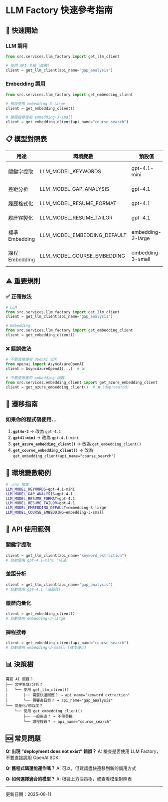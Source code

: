 # LLM Factory 快速參考指南

## 🚀 快速開始

### LLM 調用
```python
from src.services.llm_factory import get_llm_client

# 使用 API 名稱（推薦）
client = get_llm_client(api_name="gap_analysis")
```

### Embedding 調用
```python
from src.services.llm_factory import get_embedding_client

# 預設使用 embedding-3-large
client = get_embedding_client()

# 課程搜尋使用 embedding-3-small
client = get_embedding_client(api_name="course_search")
```

## 📋 模型對照表

| 用途 | 環境變數 | 預設值 | Azure 部署 |
|------|----------|--------|------------|
| 關鍵字提取 | LLM_MODEL_KEYWORDS | gpt-4.1-mini | gpt-4-1-mini-japaneast |
| 差距分析 | LLM_MODEL_GAP_ANALYSIS | gpt-4.1 | gpt-4.1-japan |
| 履歷格式化 | LLM_MODEL_RESUME_FORMAT | gpt-4.1 | gpt-4.1-japan |
| 履歷客製化 | LLM_MODEL_RESUME_TAILOR | gpt-4.1 | gpt-4.1-japan |
| 標準 Embedding | LLM_MODEL_EMBEDDING_DEFAULT | embedding-3-large | embedding-3-large-japan |
| 課程 Embedding | LLM_MODEL_COURSE_EMBEDDING | embedding-3-small | embedding-3-small-japan |

## ⚠️ 重要規則

### ✅ 正確做法
```python
# LLM
from src.services.llm_factory import get_llm_client
client = get_llm_client(api_name="gap_analysis")

# Embedding
from src.services.llm_factory import get_embedding_client
client = get_embedding_client()
```

### ❌ 錯誤做法
```python
# 不要直接使用 OpenAI SDK
from openai import AsyncAzureOpenAI
client = AsyncAzureOpenAI(...)  # ❌

# 不要使用舊的 embedding 函數
from src.services.embedding_client import get_azure_embedding_client
client = get_azure_embedding_client()  # ❌ (deprecated)
```

## 🔄 遷移指南

### 如果你的程式碼使用...

1. **`gpt4o-2`** → 改為 `gpt-4.1`
2. **`gpt41-mini`** → 改為 `gpt-4.1-mini`
3. **`get_azure_embedding_client()`** → 改為 `get_embedding_client()`
4. **`get_course_embedding_client()`** → 改為 `get_embedding_client(api_name="course_search")`

## 📝 環境變數範例

```bash
# .env 檔案
LLM_MODEL_KEYWORDS=gpt-4.1-mini
LLM_MODEL_GAP_ANALYSIS=gpt-4.1
LLM_MODEL_RESUME_FORMAT=gpt-4.1
LLM_MODEL_RESUME_TAILOR=gpt-4.1
LLM_MODEL_EMBEDDING_DEFAULT=embedding-3-large
LLM_MODEL_COURSE_EMBEDDING=embedding-3-small
```

## 🎯 API 使用範例

### 關鍵字提取
```python
client = get_llm_client(api_name="keyword_extraction")
# 自動使用 gpt-4.1-mini (快速)
```

### 差距分析
```python
client = get_llm_client(api_name="gap_analysis")
# 自動使用 gpt-4.1 (高品質)
```

### 履歷向量化
```python
client = get_embedding_client()
# 自動使用 embedding-3-large
```

### 課程搜尋
```python
client = get_embedding_client(api_name="course_search")
# 自動使用 embedding-3-small (成本優化)
```

## 📊 決策樹

```
需要 AI 服務？
├── 文字生成/分析？
│   └── 使用 get_llm_client()
│       ├── 需要快速回應？ → api_name="keyword_extraction"
│       └── 需要高品質？ → api_name="gap_analysis"
└── 向量化/相似度？
    └── 使用 get_embedding_client()
        ├── 一般用途？ → 不帶參數
        └── 課程搜尋？ → api_name="course_search"
```

## 🆘 常見問題

**Q: 出現 "deployment does not exist" 錯誤？**
A: 檢查是否使用 LLM Factory，不要直接調用 OpenAI SDK

**Q: 舊程式碼還能運作嗎？**
A: 可以，但建議盡快遷移到新的調用方式

**Q: 如何選擇適合的模型？**
A: 根據上方決策樹，或查看模型對照表

---
更新日期：2025-08-11